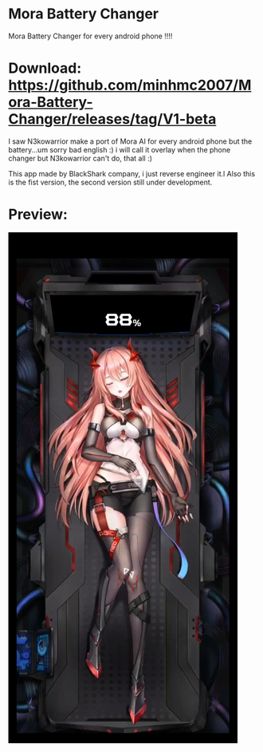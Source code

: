 # Mora Battery Changer
Mora Battery Changer for every android phone !!!!

# Download: https://github.com/minhmc2007/Mora-Battery-Changer/releases/tag/V1-beta

I saw N3kowarrior make a port of Mora AI for every android phone but the battery...um sorry bad english :) i will call it overlay when the phone changer but N3kowarrior can't do, that all :)

This app made by BlackShark company, i just reverse engineer it.l
Also this is the fist version, the second version still under development.

# Preview:
![Preview](preview.jpg)

